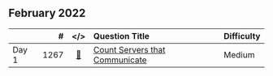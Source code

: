 ## February 2022

||#|</>|Question Title|Difficulty|
|:--|--:|:-:|:--|:--|
|Day 1|1267|[📎](../src/q_1251_1300/q1267.cc)|[Count Servers that Communicate](https://leetcode.com/problems/count-servers-that-communicate/)|Medium|

